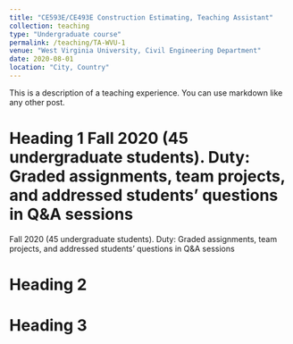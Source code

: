 ```yaml
---
title: "CE593E/CE493E Construction Estimating, Teaching Assistant"
collection: teaching
type: "Undergraduate course"
permalink: /teaching/TA-WVU-1
venue: "West Virginia University, Civil Engineering Department"
date: 2020-08-01
location: "City, Country"
---
```


This is a description of a teaching experience. You can use markdown like any other post. 

Heading 1 Fall 2020 (45 undergraduate students). Duty: Graded assignments, team projects, and addressed students’ questions in Q&A sessions
======
Fall 2020 (45 undergraduate students). Duty: Graded assignments, team projects, and addressed students’ questions in Q&A sessions

Heading 2
======

Heading 3
======

